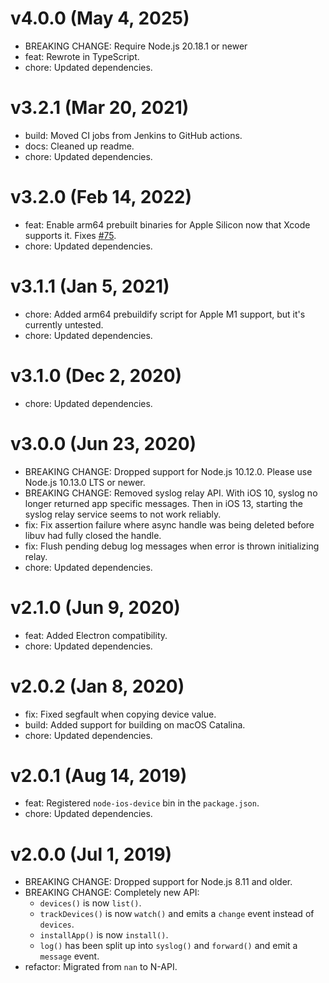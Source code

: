 # v4.0.0 (May 4, 2025)

 * BREAKING CHANGE: Require Node.js 20.18.1 or newer
 * feat: Rewrote in TypeScript.
 * chore: Updated dependencies. 

# v3.2.1 (Mar 20, 2021)

 * build: Moved CI jobs from Jenkins to GitHub actions.
 * docs: Cleaned up readme.
 * chore: Updated dependencies.

# v3.2.0 (Feb 14, 2022)

 * feat: Enable arm64 prebuilt binaries for Apple Silicon now that Xcode supports it. Fixes
   [#75](https://github.com/tidev/node-ios-device/issues/75).
 * chore: Updated dependencies.

# v3.1.1 (Jan 5, 2021)

 * chore: Added arm64 prebuildify script for Apple M1 support, but it's currently untested.
 * chore: Updated dependencies.

# v3.1.0 (Dec 2, 2020)

 * chore: Updated dependencies.

# v3.0.0 (Jun 23, 2020)

 * BREAKING CHANGE: Dropped support for Node.js 10.12.0. Please use Node.js 10.13.0 LTS or newer.
 * BREAKING CHANGE: Removed syslog relay API. With iOS 10, syslog no longer returned app specific
   messages. Then in iOS 13, starting the syslog relay service seems to not work reliably.
 * fix: Fix assertion failure where async handle was being deleted before libuv had fully closed
   the handle.
 * fix: Flush pending debug log messages when error is thrown initializing relay.
 * chore: Updated dependencies.

# v2.1.0 (Jun 9, 2020)

 * feat: Added Electron compatibility.
 * chore: Updated dependencies.

# v2.0.2 (Jan 8, 2020)

 * fix: Fixed segfault when copying device value.
 * build: Added support for building on macOS Catalina.
 * chore: Updated dependencies.

# v2.0.1 (Aug 14, 2019)

 * feat: Registered `node-ios-device` bin in the `package.json`.
 * chore: Updated dependencies.

# v2.0.0 (Jul 1, 2019)

 * BREAKING CHANGE: Dropped support for Node.js 8.11 and older.
 * BREAKING CHANGE: Completely new API:
   - `devices()` is now `list()`.
   - `trackDevices()` is now `watch()` and emits a `change` event instead of `devices`.
   - `installApp()` is now `install()`.
   - `log()` has been split up into `syslog()` and `forward()` and emit a `message` event.
 * refactor: Migrated from `nan` to N-API.
